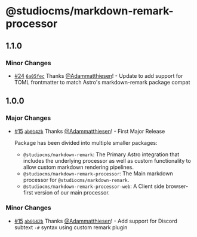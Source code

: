 # @studiocms/markdown-remark-processor

## 1.1.0

### Minor Changes

- [#24](https://github.com/withstudiocms/markdown-remark/pull/24) [`6a05fec`](https://github.com/withstudiocms/markdown-remark/commit/6a05fecf27c68f57168cf522a9cec178d71a9f7c) Thanks [@Adammatthiesen](https://github.com/Adammatthiesen)! - Update to add support for TOML frontmatter to match Astro's markdown-remark package compat

## 1.0.0

### Major Changes

- [#15](https://github.com/withstudiocms/markdown-remark/pull/15) [`ab0142b`](https://github.com/withstudiocms/markdown-remark/commit/ab0142bc28ba51de5884c0f6ee0d655400532009) Thanks [@Adammatthiesen](https://github.com/Adammatthiesen)! - First Major Release

  Package has been divided into multiple smaller packages:

  - `@studiocms/markdown-remark`: The Primary Astro integration that includes the underlying processor as well as custom functionality to allow custom markdown rendering pipelines.
  - `@studiocms/markdown-remark-processor`: The Main markdown processor for `@studiocms/markdown-remark`.
  - `@studiocms/markdown-remark-processor-web`: A Client side browser-first version of our main processor.

### Minor Changes

- [#15](https://github.com/withstudiocms/markdown-remark/pull/15) [`ab0142b`](https://github.com/withstudiocms/markdown-remark/commit/ab0142bc28ba51de5884c0f6ee0d655400532009) Thanks [@Adammatthiesen](https://github.com/Adammatthiesen)! - Add support for Discord subtext `-#` syntax using custom remark plugin
